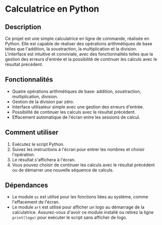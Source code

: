 # Calculatrice en Python

## Description

Ce projet est une simple calculatrice en ligne de commande, réalisée en Python. Elle est capable de réaliser des opérations arithmétiques de base telles que l'addition, la soustraction, la multiplication et la division. L'interface est intuitive et conviviale, avec des fonctionnalités telles que la gestion des erreurs d'entrée et la possibilité de continuer les calculs avec le résultat précédent.

## Fonctionnalités

- Quatre opérations arithmétiques de base: addition, soustraction, multiplication, division.
- Gestion de la division par zéro.
- Interface utilisateur simple avec une gestion des erreurs d'entrée.
- Possibilité de continuer les calculs avec le résultat précédent.
- Effacement automatique de l'écran entre les sessions de calcul.

## Comment utiliser

1. Exécutez le script Python.
2. Suivez les instructions à l'écran pour entrer les nombres et choisir l'opération.
3. Le résultat s'affichera à l'écran.
4. Vous pouvez choisir de continuer les calculs avec le résultat précédent ou de démarrer une nouvelle séquence de calculs.

## Dépendances

- Le module `os` est utilisé pour les fonctions liées au système, comme l'effacement de l'écran.
- Le module `art` est utilisé pour afficher un logo au démarrage de la calculatrice. Assurez-vous d'avoir ce module installé ou retirez la ligne `print(logo)` pour exécuter le script sans afficher de logo.
